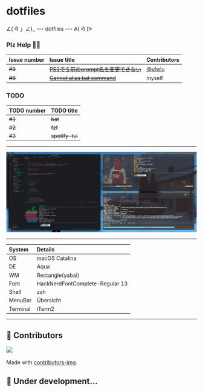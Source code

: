 # dotfiles

∠( ᐛ 」∠)_ --- dotfiles --- ᕕ( ᐛ )ᕗ

### Plz Help 🙇‍♂️
| Issue number | Issue title                                                                               | Contributors                       |
|:-------------|:------------------------------------------------------------------------------------------|:-----------------------------------|
| ~~#3~~       | ~~[PS1で＄前のprompt名を変更できない](https://github.com/Coordinate-Cat/dotfiles/issues/3)~~  | [@ulwlu](https://github.com/ulwlu) |
| ~~#8~~       | ~~[Cannot alias bat command](https://github.com/Coordinate-Cat/dotfiles/issues/8)~~       | myself                             |

### TODO
| TODO number     | TODO title       |
|:----------------|:-----------------|
| ~~#1~~          | ~~bat~~          |
| ~~#2~~          | ~~fzf~~          |
| ~~#3~~          | ~~spotify-tui~~  |

---

![screenshot001](.assets/screenshot001.png)

---

| System     | Details                        |
|:-----------|:-------------------------------|
| OS         | macOS Catalina                 |
| DE         | Aqua                           |
| WM         | Rectangle(yabai)               |
| Font       | HackNerdFontComplete-Regular 13|
| Shell      | zsh                            |
| MenuBar    | Übersicht                      |
| Terminal   | iTerm2                         |

---

## 🐋 Contributors
<a href="https://github.com/Coordinate-Cat/dotfiles/graphs/contributors">
  <img src="https://contributors-img.web.app/image?repo=Coordinate-Cat/dotfiles" />
</a>

Made with [contributors-img](https://contributors-img.web.app).

## 🚧 Under development...